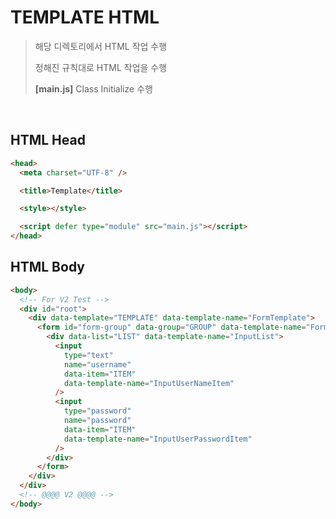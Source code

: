 # TEMPLATE HTML

> 해당 디렉토리에서 HTML 작업 수행
>
> 정해진 규칙대로 HTML 작업을 수행
>
> **[main.js]** Class Initialize 수행

<br />

## HTML Head

```html
<head>
  <meta charset="UTF-8" />

  <title>Template</title>

  <style></style>

  <script defer type="module" src="main.js"></script>
</head>
```

## HTML Body

```html
<body>
  <!-- For V2 Test -->
  <div id="root">
    <div data-template="TEMPLATE" data-template-name="FormTemplate">
      <form id="form-group" data-group="GROUP" data-template-name="FormGroup">
        <div data-list="LIST" data-template-name="InputList">
          <input
            type="text"
            name="username"
            data-item="ITEM"
            data-template-name="InputUserNameItem"
          />
          <input
            type="password"
            name="password"
            data-item="ITEM"
            data-template-name="InputUserPasswordItem"
          />
        </div>
      </form>
    </div>
  </div>
  <!-- @@@@ V2 @@@@ -->
</body>
```
